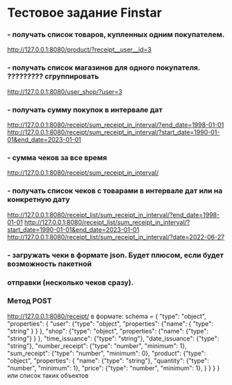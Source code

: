 # Тестовое задание Finstar #

### - получать список товаров, купленных одним покупателем. ###
http://127.0.0.1:8080/product/?receipt__user__id=3
### - получать список магазинов для одного покупателя. ????????? сгруппировать ###
http://127.0.0.1:8080/user_shop/?user=3
### - получать сумму покупок в интервале дат ###
http://127.0.0.1:8080/receipt/sum_receipt_in_interval/?end_date=1998-01-01
http://127.0.0.1:8080/receipt/sum_receipt_in_interval/?start_date=1990-01-01&end_date=2023-01-01
### - сумма чеков за все время ###
http://127.0.0.1:8080/receipt/sum_receipt_in_interval/
### - получать список чеков с товарами в интервале дат или на конкретную дату ###
http://127.0.0.1:8080/receipt_list/sum_receipt_in_interval/?end_date=1998-01-01
http://127.0.0.1:8080/receipt_list/sum_receipt_in_interval/?start_date=1990-01-01&end_date=2023-01-01
http://127.0.0.1:8080/receipt_list/sum_receipt_in_interval/?date=2022-06-27
### - загружать чеки в формате json. Будет плюсом, если будет возможность пакетной ###
### отправки (несколько чеков сразу). ###
### Метод POST ###
http://127.0.0.1:8080/receipt/ в формате:
schema = {
            "type": "object",
            "properties": {
                "user": {"type": "object",
                         "properties": {"name":
                             {
                                 "type": "string"
                             }
                         }
                         },
                "shop": {"type": "object",
                         "properties": {"name":
                                            {"type": "string"}
                                        }
                         },
                "time_issuance": {"type": "string"},
                "date_issuance": {"type": "string"},
                "number_receipt": {"type": "number", "minimum": 1},
                "sum_receipt": {"type": "number", "minimum": 0},
                "product": {"type": "object",
                            "properties": {
                                "name": {"type": "string"},
                                "quantity": {"type": "number", "minimum": 1},
                                "price": {"type": "number", "minimum": 1},
                            }
                            }
            }
        }
или список таких объектов

